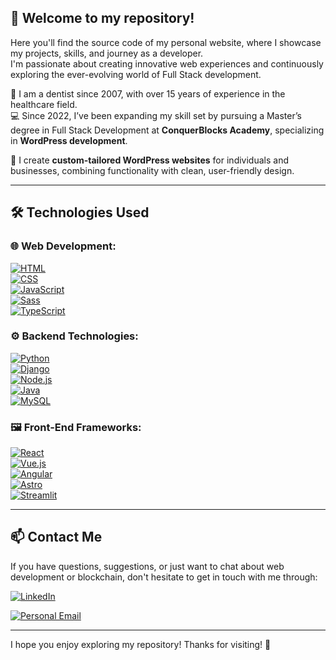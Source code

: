 ## 👋 Welcome to my repository!

Here you'll find the source code of my personal website, where I showcase my projects, skills, and journey as a developer.  
I'm passionate about creating innovative web experiences and continuously exploring the ever-evolving world of Full Stack development.

🦷 I am a dentist since 2007, with over 15 years of experience in the healthcare field.  
💻 Since 2022, I’ve been expanding my skill set by pursuing a Master’s degree in Full Stack Development at **ConquerBlocks Academy**, specializing in **WordPress development**.

🎯 I create **custom-tailored WordPress websites** for individuals and businesses, combining functionality with clean, user-friendly design.

---

## 🛠️ Technologies Used

### 🌐 Web Development:
[![HTML](https://img.shields.io/badge/HTML-white?style=for-the-badge&logo=html5&logoColor=white&labelColor=black&color=%23E34F26)]()  
[![CSS](https://img.shields.io/badge/CSS-white?style=for-the-badge&logo=css3&logoColor=white&labelColor=black&color=%230074BC)]()  
[![JavaScript](https://img.shields.io/badge/JavaScript-white?style=for-the-badge&logo=javascript&logoColor=white&labelColor=black&color=%23F7DF1E)]()  
[![Sass](https://img.shields.io/badge/SASS-black?style=for-the-badge&logo=sass&logoColor=white&labelColor=black&color=%23CC6699)]()  
[![TypeScript](https://img.shields.io/badge/TypeScript-white?style=for-the-badge&logo=typescript&logoColor=white&labelColor=black&color=%23007ACC)]()

### ⚙️ Backend Technologies:
[![Python](https://img.shields.io/badge/Python-white?style=for-the-badge&logo=python&logoColor=white&labelColor=black&color=%233776AB)]()  
[![Django](https://img.shields.io/badge/Django-white?style=for-the-badge&logo=django&logoColor=white&labelColor=black&color=%23092E20)]()  
[![Node.js](https://img.shields.io/badge/Node.js-white?style=for-the-badge&logo=nodedotjs&logoColor=white&labelColor=black&color=%23339933)]()  
[![Java](https://img.shields.io/badge/Java-white?style=for-the-badge&logo=oracle&logoColor=white&labelColor=black&color=%23F80000)]()  
[![MySQL](https://img.shields.io/badge/MySQL-white?style=for-the-badge&logo=mysql&logoColor=white&labelColor=black&color=%234479A1)]()

### 🖼️ Front-End Frameworks:
[![React](https://img.shields.io/badge/React-white?style=for-the-badge&logo=react&logoColor=white&labelColor=black&color=%2361DAFB)]()  
[![Vue.js](https://img.shields.io/badge/Vue.js-white?style=for-the-badge&logo=vuedotjs&logoColor=white&labelColor=black&color=%2341B883)]()  
[![Angular](https://img.shields.io/badge/Angular-white?style=for-the-badge&logo=angular&logoColor=white&labelColor=black&color=%23DD0031)]()  
[![Astro](https://img.shields.io/badge/Astro-white?style=for-the-badge&logo=astro&logoColor=white&labelColor=black&color=%23FF7E33)]()  
[![Streamlit](https://img.shields.io/badge/Streamlit-white?style=for-the-badge&logo=streamlit&logoColor=white&labelColor=black&color=%23FF4B4B)]()

---

## 📫 Contact Me

If you have questions, suggestions, or just want to chat about web development or blockchain, don't hesitate to get in touch with me through:

[![LinkedIn](https://img.shields.io/badge/LinkedIn-white?style=for-the-badge&logo=linkedin&logoColor=white&labelColor=%230A66C2&color=%23363636)](https://www.linkedin.com/in/mar%C3%ADa-fernanda-a385ab317/)

[![Personal Email](https://img.shields.io/badge/Personal%20Email-white?style=for-the-badge&logo=gmail&logoColor=white&label=mariafrenchitas%40gmail.com&labelColor=black&color=%23EA4335)](mailto:mariafrenchitas@gmail.com)

---

I hope you enjoy exploring my repository! Thanks for visiting! 👋
